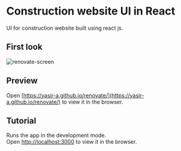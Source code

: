 # Construction website UI in React

UI for construction website built using react js.

## First look

![renovate-screen](https://user-images.githubusercontent.com/62054130/105634293-1a4c5600-5e7f-11eb-8eb0-293700d90a84.png)

## Preview

Open [https://yasir-a.github.io/renovate/](https://yasir-a.github.io/renovate/) to view it in the browser.

## Tutorial

Runs the app in the development mode.\
Open [http://localhost:3000](http://localhost:3000) to view it in the browser.
